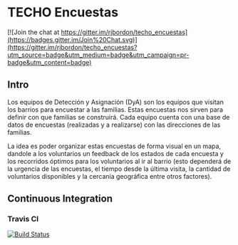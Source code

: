 # TECHO Encuestas

[![Join the chat at https://gitter.im/rjbordon/techo_encuestas](https://badges.gitter.im/Join%20Chat.svg)](https://gitter.im/rjbordon/techo_encuestas?utm_source=badge&utm_medium=badge&utm_campaign=pr-badge&utm_content=badge)

## Intro
Los equipos de Detección y Asignación (DyA) son los equipos que visitan los barrios para encuestar a las familias. Estas encuestas nos sirven para definir con que familias se construirá. Cada equipo cuenta con una base de datos de encuestas (realizadas y a realizarse) con las direcciones de las familias.

La idea es poder organizar estas encuestas de forma visual en un mapa, dandole a los voluntarios un feedback de los estados de cada encuesta y los recorridos óptimos para los voluntarios al ir al barrio (esto dependerá de la urgencia de las encuestas, el tiempo desde la última visita, la cantidad de voluntarios disponibles y la cercanía geográfica entre otros factores).

## Continuous Integration
### Travis CI
[![Build Status](https://travis-ci.org/rjbordon/techo_encuestas.svg?branch=master)](https://travis-ci.org/rjbordon/techo_encuestas)
